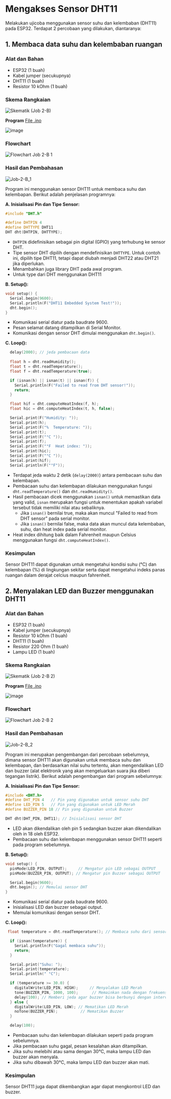# Mengakses Sensor DHT11
Melakukan ujicoba menggunakan sensor suhu dan kelembaban (DHT11) pada ESP32. Terdapat 2 percobaan yang dilakukan, diantaranya:

## 1. Membaca data suhu dan kelembaban ruangan

### Alat dan Bahan
- ESP32 (1 buah)
- Kabel jumper (secukupnya)
- DHT11 (1 buah)
- Resistor 10 kOhm (1 buah)

### Skema Rangkaian

![Skematik (Job 2-B)](https://github.com/cakjung/Jobsheet-Embedded/assets/128274951/e30b47ab-90eb-41f9-abac-32eeb56e39fc)

**Program** <a href="https://github.com/cakjung/Jobsheet-Embedded/blob/main/Jobsheet%202/B%20(DHT)/Job%202-B_1/DHT/DHT.ino"> File .ino </a>

![image](https://github.com/cakjung/Jobsheet-Embedded/assets/128274951/c5d9111e-5124-40b5-bc62-d842e82be43c)

### Flowchart

![Flowchart Job 2-B 1](https://github.com/cakjung/Jobsheet-Embedded/assets/128274951/283c6db5-061c-497e-9e2b-f3c79788f5b9)

### Hasil dan Pembahasan

![Job-2-B_1](https://github.com/cakjung/Jobsheet-Embedded/assets/128274951/6f683db9-0b9e-4e20-b26c-0c7044c0f53b)

Program ini menggunakan sensor DHT11 untuk membaca suhu dan kelembapan. Berikut adalah penjelasan programnya:

**A. Inisialisasi Pin dan Tipe Sensor:**

```cpp
#include "DHT.h"

#define DHTPIN 4
#define DHTTYPE DHT11
DHT dht(DHTPIN, DHTTYPE);
```
   - `DHTPIN` didefinisikan sebagai pin digital (GPIO) yang terhubung ke sensor DHT.
   - Tipe sensor DHT dipilih dengan mendefinisikan `DHTTYPE`. Untuk contoh ini, dipilih tipe DHT11, tetapi dapat diubah menjadi DHT22 atau DHT21 jika diperlukan.
   - Menambahkan juga library DHT pada awal program.
   - Untuk type dari DHT menggunakan DHT11

**B. Setup():**

```cpp
void setup() {
  Serial.begin(9600);
  Serial.println(F("DHT11 Embedded System Test!"));
  dht.begin();
}
```
   - Komunikasi serial diatur pada baudrate 9600.
   - Pesan selamat datang ditampilkan di Serial Monitor.
   - Komunikasi dengan sensor DHT dimulai menggunakan `dht.begin()`.

**C. Loop():**

```cpp
  delay(2000); // jeda pembacaan data
  
  float h = dht.readHumidity();
  float t = dht.readTemperature();
  float f = dht.readTemperature(true);

  if (isnan(h) || isnan(t) || isnan(f)) {
    Serial.println(F("Failed to read from DHT sensor!"));
    return;
  }

  float hif = dht.computeHeatIndex(f, h);
  float hic = dht.computeHeatIndex(t, h, false);

  Serial.print(F("Humidity: "));
  Serial.print(h);
  Serial.print(F("%  Temperature: "));
  Serial.print(t);
  Serial.print(F("°C "));
  Serial.print(f);
  Serial.print(F("°F  Heat index: "));
  Serial.print(hic);
  Serial.print(F("°C "));
  Serial.print(hif);
  Serial.println(F("°F"));
```
   - Terdapat jeda waktu 2 detik (`delay(2000)`) antara pembacaan suhu dan kelembapan.
   - Pembacaan suhu dan kelembapan dilakukan menggunakan fungsi `dht.readTemperature()` dan `dht.readHumidity()`.
   - Hasil pembacaan dicek menggunakan `isnan()` untuk memastikan data yang valid, `isnan` merupakan fungsi untuk menentukan apakah variabel tersebut tidak memiliki nilai atau sebaliknya.
     - Jika `isnan()` bernilai true, maka akan muncul "Failed to read from DHT sensor" pada serial monitor.
     - Jika `isnan()` bernilai false, maka data akan muncul data kelembaban, suhu, dan heat index pada serial monitor.
   - Heat index dihitung baik dalam Fahrenheit maupun Celsius menggunakan fungsi `dht.computeHeatIndex()`.

### Kesimpulan
Sensor DHT11 dapat digunakan untuk mengetahui kondisi suhu (°C) dan kelembapan (%) di lingkungan sekitar serta dapat mengetahui indeks panas ruangan dalam derajat celcius maupun fahrenheit.

## 2. Menyalakan LED dan Buzzer menggunakan DHT11

### Alat dan Bahan
- ESP32 (1 buah)
- Kabel jumper (secukupnya)
- Resistor 10 kOhm (1 buah)
- DHT11 (1 buah)
- Resistor 220 Ohm (1 buah)
- Lampu LED (1 buah)

### Skema Rangkaian

![Skematik (Job 2-B 2)](https://github.com/cakjung/Jobsheet-Embedded/assets/128274951/3a8287f0-fbf8-4c6a-86ea-d94865c0a711)

**Program** <a href="https://github.com/cakjung/Jobsheet-Embedded/blob/main/Jobsheet%202/B%20(DHT)/Job%202-B_2/DHT_BUZZER/DHT_BUZZER.ino"> File .ino </a>

![image](https://github.com/cakjung/Jobsheet-Embedded/assets/128274951/0e6b95c1-9eaa-4d8d-b84d-482f8d7b8349)

### Flowchart

![Flowchart Job 2-B 2](https://github.com/cakjung/Jobsheet-Embedded/assets/128274951/a84a0948-f6fc-49ac-9bd0-f1a2adc69f69)

### Hasil dan Pembahasan

![Job-2-B_2](https://github.com/cakjung/Jobsheet-Embedded/assets/128274951/54530eb5-1dc6-4d1f-aa8a-4841a00f1de7)

Program ini merupakan pengembangan dari percobaan sebelumnya, dimana sensor DHT11 akan digunakan untuk membaca suhu dan kelembapan, dan berdasarkan nilai suhu tertentu, akan mengendalikan LED dan buzzer (alat elektronik yang akan mengeluarkan suara jika diberi tegangan listrik). Berikut adalah pengembangan dari program sebelumnya:

**A. Inisialisasi Pin dan Tipe Sensor:**

```cpp
#include <DHT.h>
#define DHT_PIN 4   // Pin yang digunakan untuk sensor suhu DHT
#define LED_PIN 5   // Pin yang digunakan untuk LED Merah
#define BUZZER_PIN 18 // Pin yang digunakan untuk Buzzer

DHT dht(DHT_PIN, DHT11); // Inisialisasi sensor DHT

```
   - LED akan dikendalikan oleh pin 5 sedangkan buzzer akan dikendalikan oleh in 18 oleh ESP32.
   - Pembacaan suhu dan kelembapan menggunakan sensor DHT11 seperti pada program sebelumnya.

**B. Setup():**

```cpp
void setup() {
  pinMode(LED_PIN, OUTPUT);     // Mengatur pin LED sebagai OUTPUT
  pinMode(BUZZER_PIN, OUTPUT); // Mengatur pin Buzzer sebagai OUTPUT

  Serial.begin(9600);
  dht.begin(); // Memulai sensor DHT
}
```
   - Komunikasi serial diatur pada baudrate 9600.
   - Inisialisasi LED dan buzzer sebagai output.
   - Memulai komunikasi dengan sensor DHT.

**C. Loop():**

```cpp
 float temperature = dht.readTemperature(); // Membaca suhu dari sensor DHT

  if (isnan(temperature)) {
    Serial.println(F("Gagal membaca suhu"));
    return;
  }

  Serial.print("Suhu: ");
  Serial.print(temperature);
  Serial.println(" °C");

  if (temperature >= 30.0) {
    digitalWrite(LED_PIN, HIGH);     // Menyalakan LED Merah
    tone(BUZZER_PIN, 1000, 100);      // Memainkan nada dengan frekuensi 1000Hz selama 100ms (beep)
    delay(100); // Memberi jeda agar buzzer bisa berbunyi dengan interval
  } else {
    digitalWrite(LED_PIN, LOW); // Mematikan LED Merah
    noTone(BUZZER_PIN);          // Mematikan Buzzer
  }

  delay(100);
```
   - Pembacaan suhu dan kelembapan dilakukan seperti pada program sebelumnya.
   - Jika pembacaan suhu gagal, pesan kesalahan akan ditampilkan.
   - Jika suhu melebihi atau sama dengan 30°C, maka lampu LED dan buzzer akan menyala.
   - Jika suhu dibawah 30°C, maka lampu LED dan buzzer akan mati.

### Kesimpulan

Sensor DHT11 juga dapat dikembangkan agar dapat mengkontrol LED dan buzzer.
